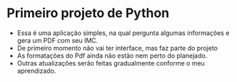 # Primeiro projeto de Python

- Essa é uma aplicação simples, na qual pergunta algumas informações e gera um PDF com seu IMC.
- De primeiro momento não vai ter interface, mas faz parte do projeto
- As formatações do Pdf ainda não estão nem perto do planejado.
- Outras atualizações serão feitas gradualmente conforme o meu aprendizado.
